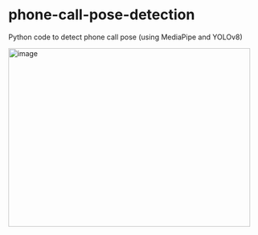 # phone-call-pose-detection
Python code to detect phone call pose (using MediaPipe and YOLOv8)

<img width="481" height="356" alt="image" src="https://github.com/user-attachments/assets/143e7417-3427-48e2-a53d-522894dbcf74" />
